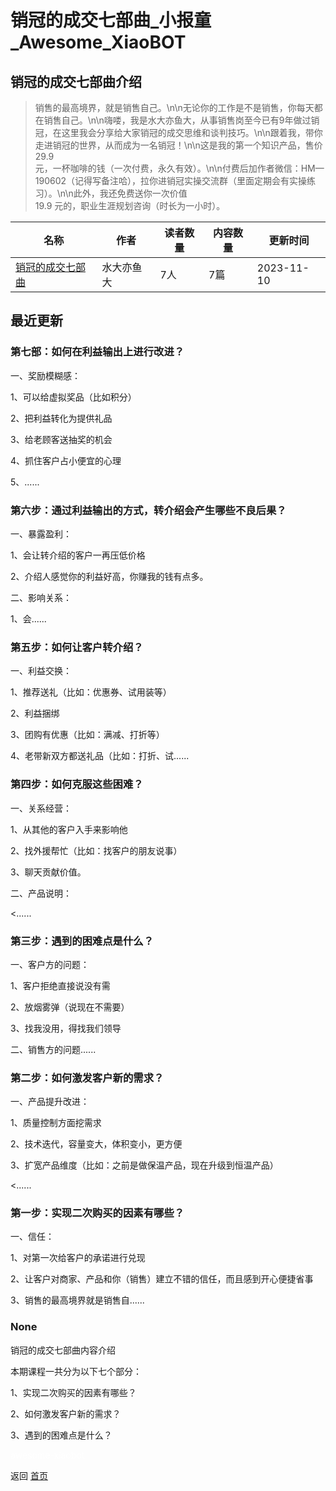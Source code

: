 # 销冠的成交七部曲_小报童_Awesome_XiaoBOT

## 销冠的成交七部曲介绍
> 销售的最高境界，就是销售自己。\n\n无论你的工作是不是销售，你每天都在销售自己。\n\n嗨喽，我是水大亦鱼大，从事销售岗至今已有9年做过销冠，在这里我会分享给大家销冠的成交思维和谈判技巧。\n\n跟着我，带你走进销冠的世界，从而成为一名销冠！\n\n这是我的第一个知识产品，售价29.9  
元，一杯咖啡的钱（一次付费，永久有效）。\n\n付费后加作者微信：HM—190602（记得写备注哈），拉你进销冠实操交流群（里面定期会有实操练习）。\n\n此外，我还免费送你一次价值  
19.9 元的，职业生涯规划咨询（时长为一小时）。  
  


|名称|作者|读者数量|内容数量|更新时间|
|---|---|---|---|---|
|[销冠的成交七部曲](https://xiaobot.net/p/HM-190602?refer=9c3f1c95-a052-465a-9902-f6d75080262a)|水大亦鱼大|7人|7篇|2023-11-10|

## 最近更新
### 第七部：如何在利益输出上进行改进？

一、奖励模糊感：

1、可以给虚拟奖品（比如积分）

2、把利益转化为提供礼品

3、给老顾客送抽奖的机会

4、抓住客户占小便宜的心理

5、......

### 第六步：通过利益输出的方式，转介绍会产生哪些不良后果？

一、暴露盈利：

1、会让转介绍的客户一再压低价格

2、介绍人感觉你的利益好高，你赚我的钱有点多。



二、影响关系：

1、会......

### 第五步：如何让客户转介绍？

一、利益交换：

1、推荐送礼（比如：优惠券、试用装等）

2、利益捆绑

3、团购有优惠（比如：满减、打折等）

4、老带新双方都送礼品（比如：打折、试......

### 第四步：如何克服这些困难？

一、关系经营：

1、从其他的客户入手来影响他

2、找外援帮忙（比如：找客户的朋友说事）

3、聊天贡献价值。

二、产品说明：

<......

### 第三步：遇到的困难点是什么？

一、客户方的问题：

1、客户拒绝直接说没有需

2、放烟雾弹（说现在不需要）

3、找我没用，得找我们领导



二、销售方的问题......

### 第二步：如何激发客户新的需求？

一、产品提升改进：

1、质量控制方面挖需求

2、技术迭代，容量变大，体积变小，更方便

3、扩宽产品维度（比如：之前是做保温产品，现在升级到恒温产品）

<......

### 第一步：实现二次购买的因素有哪些？

 一、信任：

1、对第一次给客户的承诺进行兑现

2、让客户对商家、产品和你（销售）建立不错的信任，而且感到开心便捷省事

3、销售的最高境界就是销售自......

### None

销冠的成交七部曲内容介绍

本期课程一共分为以下七个部分：

1、实现二次购买的因素有哪些？

2、如何激发客户新的需求？

3、遇到的困难点是什么？


<a href="https://github.com/Reno9527/awesome-xiaobot" style="color: white; text-decoration: none;">awesome-xiaobot</a>

返回 [首页](../README.md)
